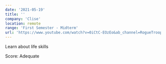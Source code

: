 ```yaml
---
date: '2021-05-19'
title: ''
company: 'Clise'
location: remote
range: 'First Semester - Midterm'
url: 'https://www.youtube.com/watch?v=0iCtC-EOzEo&ab_channel=RogueTrooper'
---
```


Learn about life skills

Score: Adequate
